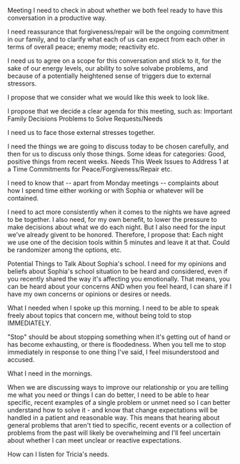 Meeting
I need to check in about whether we both feel ready to have this conversation in a productive way.

I need reassurance that forgiveness/repair will be the ongoing commitment in our family, and to clarify what each of us can expect from each other in terms of overall peace; enemy mode; reactivity etc.

I need us to agree on a scope for this conversation and stick to it, for the sake of our energy levels, our ability to solve solvabe problems, and because of a potentially heightened sense of triggers due to external stressors.

I propose that we consider what we would like this week to look like.

I propose that we decide a clear agenda for this meeting, such as:
   Important Family Decisions
   Problems to Solve
   Requests/Needs

I need us to face those external stresses together. 

I need the things we are going to discuss today to be chosen carefully, and then for us to discuss only those things. Some ideas for categories:
Good, positive things from recent weeks.
Needs This Week
Issues to Address 1 at a Time
Commitments for Peace/Forgiveness/Repair etc.

I need to know that -- apart from Monday meetings -- complaints about how I spend time either working or with Sophia or whatever will be contained. 

I need to act more consistently when it comes to the nights we have agreed to be together. I also need, for my own benefit, to lower the pressure to make decisions about what we do each night. But I also need for the input we've already givent to be honored. Therefore, I propose that:
Each night we use one of the decision tools within 5 minutes and leave it at that. Could be randomizer among the options, etc.

Potential Things to Talk About
Sophia's school.
I need for my opinions and beliefs about Sophia's school situation to be heard and considered, even if you recently shared the way it's affecting you emotionally. That means, you can be heard about your concerns AND when you feel heard, I can share if I have my own concerns or opinions or desires or needs.

What I needed when I spoke up this morning.
I need to be able to speak freely about topics that concern me, without being told to stop IMMEDIATELY.

"Stop" should be about stopping something when it's getting out of hand or has become exhausting, or there is floodedness. When you tell me to stop immediately in response to one thing I've said, I feel misunderstood and accused. 

What I need in the mornings.

When we are discussing ways to improve our relationship or you are telling me what you need or things I can do better, I need to be able to hear specific, recent examples of a single problem or unmet need so I can better understand how to solve it - and know that change expectations will be handled in a patient and reasonable way. This means that hearing about general problems that aren't tied to specific, recent events or a collection of problems from the past will likely be overwhelming and I'll feel uncertain about whether I can meet unclear or reactive expectations.

How can I listen for Tricia's needs.